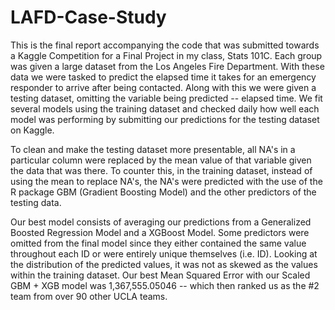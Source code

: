 # LAFD-Case-Study
This is the final report accompanying the code that was submitted towards a Kaggle Competition for a Final Project in my class, Stats 101C. Each group was given a large dataset from the Los Angeles Fire Department. With these data we were tasked to predict the elapsed time it takes for an emergency responder to arrive after being contacted. Along with this we were given a testing dataset, omitting the variable being predicted -- elapsed time. We fit several models using the training dataset and checked daily how well each model was performing by submitting our predictions for the testing dataset on Kaggle. 

To clean and make the testing dataset more presentable, all NA's in a particular column were replaced by the mean value of that variable given the data that was there. To counter this, in the training dataset, instead of using the mean to replace NA's, the NA's were predicted with the use of the R package GBM (Gradient Boosting Model) and the other predictors of the testing data. 

Our best model consists of averaging our predictions from a Generalized Boosted Regression Model and a XGBoost Model. Some predictors were omitted from the final model since they either contained the same value throughout each ID or were entirely unique themselves (i.e. ID). Looking at the distribution of the predicted values, it was not as skewed as the values within the training dataset. Our best Mean Squared Error with our Scaled GBM + XGB model was 1,367,555.05046 -- which then ranked us as the #2 team from over 90 other UCLA teams.
